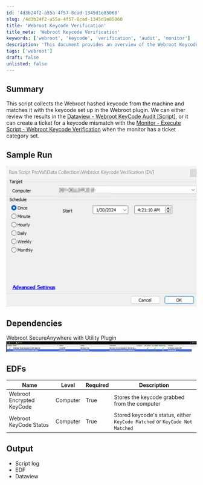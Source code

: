 ```yaml
---
id: '4d3b24f2-a55a-4f57-8cad-1345d1e85060'
slug: /4d3b24f2-a55a-4f57-8cad-1345d1e85060
title: 'Webroot Keycode Verification'
title_meta: 'Webroot Keycode Verification'
keywords: ['webroot', 'keycode', 'verification', 'audit', 'monitor']
description: 'This document provides an overview of the Webroot Keycode Verification Script, which collects the hashed keycode from a machine and compares it with the keycode set up in the Webroot plugin. It details how to review results in Dataview and create tickets for keycode mismatches.'
tags: ['webroot']
draft: false
unlisted: false
---
```


## Summary

This script collects the Webroot hashed keycode from the machine and matches it with the keycode set up in the Webroot plugin. We can either review the results in the [Dataview - Webroot KeyCode Audit [Script]](/docs/5ed671db-6295-42ed-9f44-cd0b4203c4e4), or it can create a ticket for a keycode mismatch with the [Monitor - Execute Script - Webroot Keycode Verification](/docs/70bf86a4-3ddf-46b1-947d-e2dc580209a5) when the monitor has a ticket category set.

## Sample Run

![Sample Run](../../../static/img/docs/70bf86a4-3ddf-46b1-947d-e2dc580209a5/image_1_1.webp)

## Dependencies

Webroot SecureAnywhere with Utility Plugin  
![Dependencies](../../../static/img/docs/70bf86a4-3ddf-46b1-947d-e2dc580209a5/image_2_1.webp)

## EDFs

| **Name**                     | **Level** | **Required** | **Description**                                      |
|------------------------------|-----------|--------------|------------------------------------------------------|
| Webroot Encrypted KeyCode    | Computer  | True         | Stores the keycode grabbed from the computer         |
| Webroot KeyCode Status       | Computer  | True         | Stored keycode's status, either `KeyCode Matched` or `KeyCode Not Matched` |

## Output

- Script log
- EDF
- Dataview